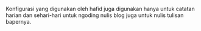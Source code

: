 Konfigurasi yang digunakan oleh hafid juga digunakan hanya untuk catatan harian dan sehari-hari untuk ngoding nulis blog juga untuk nulis tulisan bapernya. 
